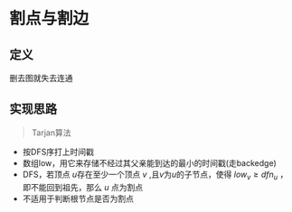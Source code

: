 # 割点与割边

## 定义

删去图就失去连通

## 实现思路

> Tarjan算法

- 按DFS序打上时间戳
- 数组low，用它来存储不经过其父亲能到达的最小的时间戳(走backedge)
- DFS，若顶点 $u$存在至少一个顶点 $v$ ,且$v$为$u$的子节点，使得 $low_v \geq dfn_u$ ，即不能回到祖先，那么 $u$ 点为割点
- 不适用于判断根节点是否为割点
